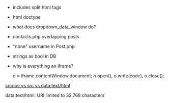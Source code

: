 - includes split html tags
- html doctype
- what does dropdown_data_window do?
- contacts.php overlapping posts
- "none" username in Post.php
- strings as bool in DB
- why is everything an iframe?

  o = iframe.contentWindow.document;
  o.open(),
  o.write(code),
  o.close();

[srcdoc vs src vs data:text/html ](https://stackoverflow.com/a/41800811/1871117)

data:text/html: URI limited to 32,768 characters